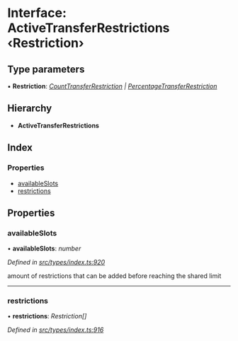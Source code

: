 # Interface: ActiveTransferRestrictions ‹**Restriction**›

## Type parameters

▪ **Restriction**: *[CountTransferRestriction](counttransferrestriction.md) | [PercentageTransferRestriction](percentagetransferrestriction.md)*

## Hierarchy

* **ActiveTransferRestrictions**

## Index

### Properties

* [availableSlots](activetransferrestrictions.md#availableslots)
* [restrictions](activetransferrestrictions.md#restrictions)

## Properties

###  availableSlots

• **availableSlots**: *number*

*Defined in [src/types/index.ts:920](https://github.com/PolymathNetwork/polymesh-sdk/blob/23062de4/src/types/index.ts#L920)*

amount of restrictions that can be added before reaching the shared limit

___

###  restrictions

• **restrictions**: *Restriction[]*

*Defined in [src/types/index.ts:916](https://github.com/PolymathNetwork/polymesh-sdk/blob/23062de4/src/types/index.ts#L916)*
